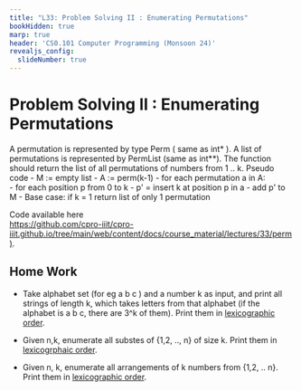 ```yaml
---
title: "L33: Problem Solving II : Enumerating Permutations"
bookHidden: true
marp: true
header: 'CS0.101 Computer Programming (Monsoon 24)'
revealjs_config:
  slideNumber: true
---
```


# Problem Solving II : Enumerating Permutations

A permutation is represented by type Perm ( same as int* ).
A list of permutations is represented by PermList (same as int**).
The function should return the list of all permutations of numbers from 1 .. k.
Pseudo code
    - M := empty list
    - A := perm(k-1)
    - for each permutation a in A:  
        - for each position p from 0 to k
            - p' = insert k at position p in a
            - add p' to M
    - Base case: if k = 1 return list of only 1 permutation

Code available here    
[https://github.com/cpro-iiit/cpro-iiit.github.io/tree/main/web/content/docs/course_material/lectures/33/perm)](https://github.com/cpro-iiit/cpro-iiit.github.io/tree/main/web/content/docs/course_material/lectures/33/perm).

## Home Work

- Take alphabet set (for eg a b c ) and a number k as input, and print all strings of length k, which takes letters from that alphabet (if the alphabet is a b c, there are 3^k of them). Print them in [lexicographic order](https://en.wikipedia.org/wiki/Lexicographic_order#Finite_subsets).

- Given n,k, enumerate all substes of {1,2, .., n} of size k. Print them in [lexicogrphaic order](https://en.wikipedia.org/wiki/Lexicographic_order#Finite_subsets).

- Given n, k, enumerate all arrangements of k numbers from {1,2, .. n}. Print them in [lexicographic order](https://en.wikipedia.org/wiki/Lexicographic_order#Finite_subsets). 
